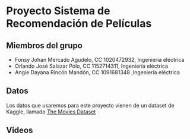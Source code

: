 # Proyecto Sistema de Recomendación de Películas
## Miembros del grupo
* Fonsy Johan Mercado Agudelo, CC 1020472932, Ingeniería eléctrica
* Orlando José Salazar Polo, CC 1152714311, Ingeniería eléctrica
* Angie Dayana Rincón Mandón, CC 1091681348 ,Ingeniería eléctrica
## Datos
Los datos que usaremos para este proyecto vienen de un dataset de Kaggle, llamado [The Movies Dataset](https://www.kaggle.com/datasets/rounakbanik/the-movies-dataset)
## Videos
